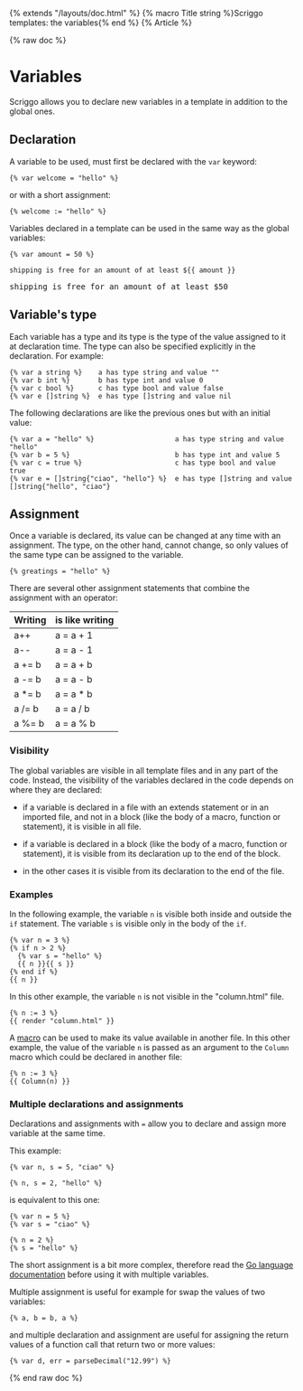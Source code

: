 {% extends "/layouts/doc.html" %}
{% macro Title string %}Scriggo templates: the variables{% end %}
{% Article %}

{% raw doc %}

# Variables

Scriggo allows you to declare new variables in a template in addition to the global ones.

## Declaration

A variable to be used, must first be declared with the `var` keyword:

```scriggo
{% var welcome = "hello" %}
```

or with a short assignment:

```scriggo
{% welcome := "hello" %}
```

Variables declared in a template can be used in the same way as the global variables:

```scriggo
{% var amount = 50 %}

shipping is free for an amount of at least ${{ amount }} 
```
<pre class="result">shipping is free for an amount of at least $50</pre>

## Variable's type

Each variable has a type and its type is the type of the value assigned to it at declaration time. The type can also be
specified explicitly in the declaration. For example:

```scriggo
{% var a string %}    a has type string and value ""
{% var b int %}       b has type int and value 0
{% var c bool %}      c has type bool and value false
{% var e []string %}  e has type []string and value nil
```

The following declarations are like the previous ones but with an initial value:

```scriggo
{% var a = "hello" %}                    a has type string and value "hello"
{% var b = 5 %}                          b has type int and value 5
{% var c = true %}                       c has type bool and value true
{% var e = []string{"ciao", "hello"} %}  e has type []string and value []string{"hello", "ciao"}
```

## Assignment


Once a variable is declared, its value can be changed at any time with an assignment. The type, on the other hand,
cannot change, so only values of the same type can be assigned to the variable.

```scriggo
{% greatings = "hello" %}
```

There are several other assignment statements that combine the assignment with an operator:

<div class="assignments">

| Writing  |  is like writing  |
|----------|-------------------|
| a++      | a = a + 1         |
| a--      | a = a - 1         |
| a += b   | a = a + b         |
| a -= b   | a = a - b         |
| a *= b   | a = a * b         |
| a /= b   | a = a / b         |
| a %= b   | a = a % b         |

</div>

### Visibility

The global variables are visible in all template files and in any part of the code. Instead, the visibility of the
variables declared in the code depends on where they are declared:

* if a variable is declared in a file with an extends statement or in an imported file, and not in a block (like the
    body of a macro, function or statement), it is visible in all file.

* if a variable is declared in a block (like the body of a macro, function or statement), it is visible from its
    declaration up to the end of the block.

* in the other cases it is visible from its declaration to the end of the file. 

### Examples

In the following example, the variable `n` is visible both inside and outside the `if` statement. The variable `s` is
visible only in the body of the `if`.

```scriggo
{% var n = 3 %}
{% if n > 2 %}
  {% var s = "hello" %}
  {{ n }}{{ s }}
{% end if %}
{{ n }}
```

In this other example, the variable `n` is not visible in the "column.html" file.

```scriggo
{% n := 3 %}
{{ render "column.html" }}
```

A [macro](/templates/macro) can be used to make its value available in another file. In this other example, the value of
the variable `n` is passed as an argument to the `Column` macro which could be declared in another file:

```scriggo
{% n := 3 %}
{{ Column(n) }}
```

### Multiple declarations and assignments

Declarations and assignments with `=` allow you to declare and assign more variable at the same time.

This example:

```scriggo
{% var n, s = 5, "ciao" %}

{% n, s = 2, "hello" %}
```

is equivalent to this one:

```scriggo
{% var n = 5 %}
{% var s = "ciao" %}

{% n = 2 %}
{% s = "hello" %}
```

The short assignment is a bit more complex, therefore read the
[Go language documentation](https://go.dev/doc/effective_go#redeclaration) before using it with multiple variables.

Multiple assignment is useful for example for swap the values of two variables:

```scriggo
{% a, b = b, a %}
```

and multiple declaration and assignment are useful for assigning the return values of a function call that return two or
more values:

```scriggo
{% var d, err = parseDecimal("12.99") %}
```

{% end raw doc %}
